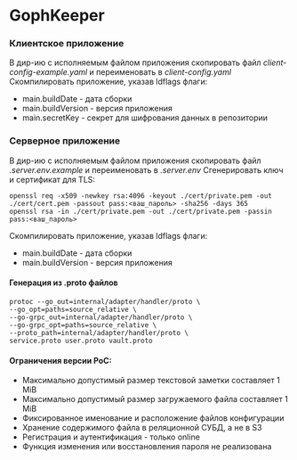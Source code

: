 # GophKeeper

### Клиентское приложение
В дир-ию с исполняемым файлом приложения скопировать файл *client-config-example.yaml* и переименовать в *client-config.yaml*
Скомпилировать приложение, указав ldflags флаги:
- main.buildDate - дата сборки
- main.buildVersion - версия приложения
- main.secretKey - секрет для шифрования данных в репозитории

### Серверное приложение
В дир-ию с исполняемым файлом приложения скопировать файл *.server.env.example* и переименовать в *.server.env*
Сгенерировать ключ и сертификат для TLS:
```
openssl req -x509 -newkey rsa:4096 -keyout ./cert/private.pem -out ./cert/cert.pem -passout pass:<ваш_пароль> -sha256 -days 365  
openssl rsa -in ./cert/private.pem -out ./cert/private.pem -passin pass:<ваш_пароль>
```
Скомпилировать приложение, указав ldflags флаги:
- main.buildDate - дата сборки
- main.buildVersion - версия приложения

#### Генерация из .proto файлов
```
protoc --go_out=internal/adapter/handler/proto \
--go_opt=paths=source_relative \
--go-grpc_out=internal/adapter/handler/proto \
--go-grpc_opt=paths=source_relative \
--proto_path=internal/adapter/handler/proto \
service.proto user.proto vault.proto
```

#### Ограничения версии PoC:
- Максимально допустимый размер текстовой заметки составляет 1 MiB
- Максимально допустимый размер загружаемого файла составляет 1 MiB
- Фиксированное именование и расположение файлов конфигурации
- Хранение содержимого файла в реляционной СУБД, а не в S3
- Регистрация и аутентификация - только online
- Функция изменения или восстановления пароля не реализована
